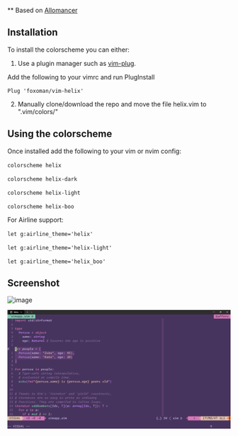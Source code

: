 ** Based on [Allomancer](https://github.com/Nequo/vim-allomancer)
## Installation

To install the colorscheme you can either:

1. Use a plugin manager such as [vim-plug](https://github.com/junegunn/vim-plug). 

Add the following to your vimrc and run PlugInstall

    Plug 'foxoman/vim-helix'

2. Manually clone/download the repo and move the file helix.vim to ".vim/colors/"


## Using the colorscheme

Once installed add the following to your vim or nvim config:

`colorscheme helix`

`colorscheme helix-dark`

`colorscheme helix-light`

`colorscheme helix-boo`

For Airline support:

`let g:airline_theme='helix'`

`let g:airline_theme='helix-light'`

`let g:airline_theme='helix_boo'`

## Screenshot 
![image](https://github.com/foxoman/vim-helix/assets/5356677/f11fbff4-53cd-4afb-aa46-080ebfd7e084)

![Boo_Berry](https://raw.githubusercontent.com/foxoman/vim-helix/main/image.png)

